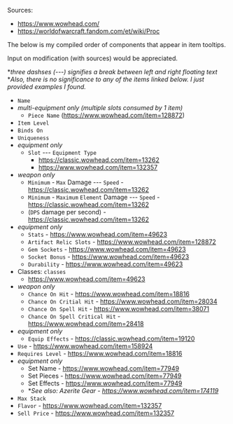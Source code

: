 Sources:
- https://www.wowhead.com/
- https://worldofwarcraft.fandom.com/et/wiki/Proc

The below is my compiled order of components that appear in item tooltips.

Input on modification (with sources) would be appreciated.

**three dashses (---) signifies a break between left and right floating text*
<br>
**Also, there is no significance to any of the items linked below. I just provided examples I found.*

- `Name`
- *multi-equipment only (multiple slots consumed by 1 item)*
    - `Piece Name` (https://www.wowhead.com/item=128872)
- `Item Level`
- `Binds On`
- `Uniqueness`
- *equipment only*
    - `Slot` --- `Equipment Type`
        - https://classic.wowhead.com/item=13262
        - https://www.wowhead.com/item=132357
- *weapon only*
    - `Minimum` - `Max` Damage --- `Speed` - https://classic.wowhead.com/item=13262
    - `Minimum` - `Maximum` `Element` Damage --- `Speed` - https://classic.wowhead.com/item=13262
    - (`DPS` damage per second) - https://classic.wowhead.com/item=13262
- *equipment only*
    - `Stats` - https://www.wowhead.com/item=49623
    - `Artifact Relic Slots` - https://www.wowhead.com/item=128872
    - `Gem Sockets` - https://www.wowhead.com/item=49623
    - `Socket Bonus` - https://www.wowhead.com/item=49623
    - `Durability` - https://www.wowhead.com/item=49623
- Classes: `classes`
    - https://www.wowhead.com/item=49623
- *weapon only*
    - `Chance On Hit` - https://www.wowhead.com/item=18816
    - `Chance On Critial Hit` - https://www.wowhead.com/item=28034
    - `Chance On Spell Hit` - https://www.wowhead.com/item=38071
    - `Chance On Spell Critical Hit` - https://www.wowhead.com/item=28418
- *equipment only*
    - `Equip Effects` - https://classic.wowhead.com/item=19120
- `Use` - https://www.wowhead.com/item=158924
- `Requires Level` - https://www.wowhead.com/item=18816
- *equipment only*
    - Set Name - https://www.wowhead.com/item=77949
    - Set Pieces - https://www.wowhead.com/item=77949
    - Set Effects - https://www.wowhead.com/item=77949
    - **See also: Azerite Gear - https://www.wowhead.com/item=174119*
- `Max Stack`
- `Flavor` - https://www.wowhead.com/item=132357
- `Sell Price` - https://www.wowhead.com/item=132357